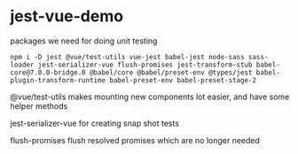 # jest-vue-demo

packages we need for doing unit testing

```
npm i -D jest @vue/test-utils vue-jest babel-jest node-sass sass-loader jest-serializer-vue flush-promises jest-transform-stub babel-core@7.0.0-bridge.0 @babel/core @babel/preset-env @types/jest babel-plugin-transform-runtime babel-preset-env babel-preset-stage-2
```

@vue/test-utils makes mounting new components lot easier, and have some helper methods

jest-serializer-vue for creating snap shot tests

flush-promises flush resolved promises which are no longer needed
